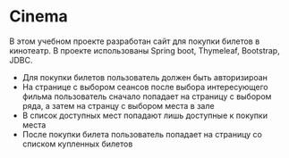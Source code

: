 # Cinema
 
В этом учебном проекте разработан сайт для покупки билетов в кинотеатр.
В проекте использованы Spring boot, Thymeleaf, Bootstrap, JDBC.

* Для покупки билетов пользователь должен быть авторизироан
* На странице с выбором сеансов после выбора интересующего 
фильма пользователь
сначало попадает на страницу с выбором ряда, а затем на странцу
с выбором места в зале
* В список доступных мест попадают лишь доступные к покупки места
* После покупки билета пользователь попадает на страницу со списком купленных билетов